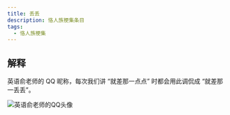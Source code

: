 ```yaml
---
title: 丢丢
description: 恪人族梗集条目
tags:
  - 恪人族梗集
---
```


## 解释

英语俞老师的 QQ 昵称，每次我们讲 “就差那一点点” 时都会用此调侃成 “就差那一丢丢”。

![英语俞老师的QQ头像](https://wikioss.xhemj.work/krzfs/wiki/5b58437f20fa8c9ad7b56990575195f5.jpg?140x140)
